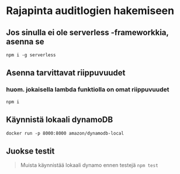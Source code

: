 # Rajapinta auditlogien hakemiseen

## Jos sinulla ei ole serverless -frameworkkia, asenna se
`npm i -g serverless`

## Asenna tarvittavat riippuvuudet
### huom. jokaisella lambda funktiolla on omat riippuvuudet
`npm i`

## Käynnistä lokaali dynamoDB
`docker run -p 8000:8000 amazon/dynamodb-local`

## Juokse testit
> Muista käynnistää lokaali dynamo ennen testejä
`npm test`